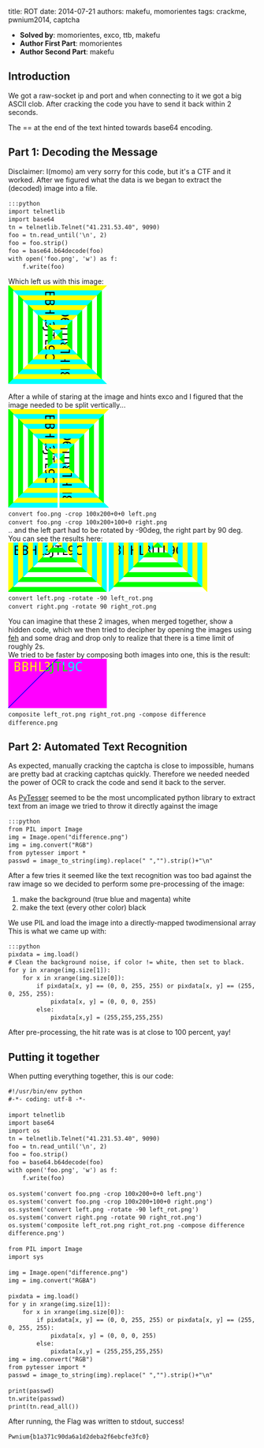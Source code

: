 title: ROT
date: 2014-07-21
authors: makefu, momorientes
tags: crackme, pwnium2014, captcha

 * **Solved by**: momorientes, exco, ttb, makefu
 * **Author First Part**: momorientes
 * **Author Second Part**: makefu

## Introduction
We got a raw-socket ip and port and when connecting to it we got a big ASCII
clob. After cracking the code you have to send it back within 2 seconds.

The == at the end of the text hinted towards base64 encoding. 
## Part 1: Decoding the Message

Disclaimer: I(momo) am very sorry for this code, but it's a CTF and it worked.
After we figured what the data is we began to extract the (decoded) image into a file.

    :::python
    import telnetlib
    import base64
    tn = telnetlib.Telnet("41.231.53.40", 9090)
    foo = tn.read_until('\n', 2)
    foo = foo.strip()
    foo = base64.b64decode(foo)
    with open('foo.png', 'w') as f:
        f.write(foo) 

Which left us with this image:  
![Retrieved image](data/rot/foo.png)

After a while of staring at the image and hints exco and I figured that the image needed to be split vertically...  
![left](data/rot/left.png)
![right](data/rot/right.png)  
`convert foo.png -crop 100x200+0+0 left.png`  
`convert foo.png -crop 100x200+100+0 right.png`  
.. and the left part had to be rotated by -90deg, the right part by 90 deg.  
You can see the results here:  
![left](data/rot/left_rot.png)
![right](data/rot/right_rot.png)  
`convert left.png -rotate -90 left_rot.png`  
`convert right.png -rotate 90 right_rot.png`  

You can imagine that these 2 images, when merged together, show a hidden code, which we then tried to decipher by opening the images using [feh](http://feh.finalrewind.org/) and some drag and drop only to realize that there is a time limit of roughly 2s.  
We tried to be faster by composing both images into one, this is the result:  
![difference](data/rot/difference.png)  
`composite left_rot.png right_rot.png -compose difference difference.png`

## Part 2: Automated Text Recognition
As expected, manually cracking the captcha is close to impossible, humans are
pretty bad at cracking captchas quickly. Therefore we needed needed the power
of OCR to crack the code and send it back to the server.

As [PyTesser]( https://pytesser.googlecode.com/ ) seemed to be the most uncomplicated python library to extract text
from an image we tried to throw it directly against the image

    :::python
    from PIL import Image
    img = Image.open("difference.png")
    img = img.convert("RGB")
    from pytesser import *
    passwd = image_to_string(img).replace(" ","").strip()+"\n"

After a few tries it seemed like the text recognition was too bad against the
raw image so we decided to perform some pre-processing of the image:

 1. make the background (true blue and magenta) white 
 2. make the text (every other color) black

We use PIL and load the image into a directly-mapped twodimensional array
This is what we came up with:

    :::python
    pixdata = img.load()
    # Clean the background noise, if color != white, then set to black.
    for y in xrange(img.size[1]):
        for x in xrange(img.size[0]):
            if pixdata[x, y] == (0, 0, 255, 255) or pixdata[x, y] == (255, 0, 255, 255):
                pixdata[x, y] = (0, 0, 0, 255)
            else:
                pixdata[x,y] = (255,255,255,255)

After pre-processing, the hit rate was is at close to 100 percent, yay!

## Putting it together

When putting everything together, this is our code:

    #!/usr/bin/env python
    #-*- coding: utf-8 -*-
    
    import telnetlib
    import base64
    import os
    tn = telnetlib.Telnet("41.231.53.40", 9090)
    foo = tn.read_until('\n', 2)
    foo = foo.strip()
    foo = base64.b64decode(foo)
    with open('foo.png', 'w') as f:
        f.write(foo)
      
    os.system('convert foo.png -crop 100x200+0+0 left.png')
    os.system('convert foo.png -crop 100x200+100+0 right.png')
    os.system('convert left.png -rotate -90 left_rot.png')
    os.system('convert right.png -rotate 90 right_rot.png')
    os.system('composite left_rot.png right_rot.png -compose difference difference.png')

    from PIL import Image
    import sys

    img = Image.open("difference.png")
    img = img.convert("RGBA")

    pixdata = img.load()
    for y in xrange(img.size[1]):
        for x in xrange(img.size[0]):
            if pixdata[x, y] == (0, 0, 255, 255) or pixdata[x, y] == (255, 0, 255, 255):
                pixdata[x, y] = (0, 0, 0, 255)
            else:
                pixdata[x,y] = (255,255,255,255)
    img = img.convert("RGB")
    from pytesser import *
    passwd = image_to_string(img).replace(" ","").strip()+"\n"

    print(passwd)
    tn.write(passwd)
    print(tn.read_all())

After running, the Flag was written to stdout, success!

    Pwnium{b1a371c90da6a1d2deba2f6ebcfe3fc0}
